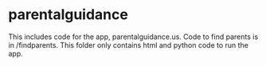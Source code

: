 # parentalguidance

This includes code for the app, parentalguidance.us. Code to find parents is in /findparents. This folder only contains html and python code to run the app.
